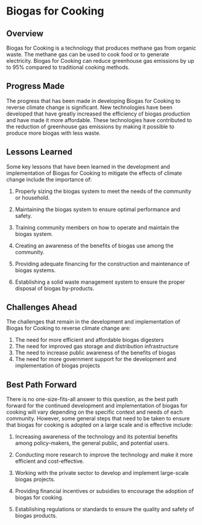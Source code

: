 # Biogas for Cooking

## Overview

Biogas for Cooking is a technology that produces methane gas from organic waste. The methane gas can be used to cook food or to generate electricity. Biogas for Cooking can reduce greenhouse gas emissions by up to 95% compared to traditional cooking methods.

## Progress Made

The progress that has been made in developing Biogas for Cooking to reverse climate change is significant. New technologies have been developed that have greatly increased the efficiency of biogas production and have made it more affordable. These technologies have contributed to the reduction of greenhouse gas emissions by making it possible to produce more biogas with less waste.

## Lessons Learned

Some key lessons that have been learned in the development and implementation of Biogas for Cooking to mitigate the effects of climate change include the importance of:

1. Properly sizing the biogas system to meet the needs of the community or household.

2. Maintaining the biogas system to ensure optimal performance and safety.

3. Training community members on how to operate and maintain the biogas system.

4. Creating an awareness of the benefits of biogas use among the community.

5. Providing adequate financing for the construction and maintenance of biogas systems.

6. Establishing a solid waste management system to ensure the proper disposal of biogas by-products.

## Challenges Ahead

The challenges that remain in the development and implementation of Biogas for Cooking to reverse climate change are:

1. The need for more efficient and affordable biogas digesters
2. The need for improved gas storage and distribution infrastructure
3. The need to increase public awareness of the benefits of biogas
4. The need for more government support for the development and implementation of biogas projects

## Best Path Forward

There is no one-size-fits-all answer to this question, as the best path forward for the continued development and implementation of biogas for cooking will vary depending on the specific context and needs of each community. However, some general steps that need to be taken to ensure that biogas for cooking is adopted on a large scale and is effective include:

1. Increasing awareness of the technology and its potential benefits among policy-makers, the general public, and potential users.

2. Conducting more research to improve the technology and make it more efficient and cost-effective.

3. Working with the private sector to develop and implement large-scale biogas projects.

4. Providing financial incentives or subsidies to encourage the adoption of biogas for cooking.

5. Establishing regulations or standards to ensure the quality and safety of biogas products.
